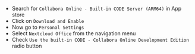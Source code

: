 - Search for `Collabora Online - Built-in CODE Server (ARM64)` in App store
- Click on `Download and Enable`
- Now go to `Personal Settings`
- Select `Nextcloud Office` from the navigation menu
- Check `Use the built-in CODE - Collabora Online Development Edition` radio button